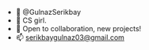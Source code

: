 - 👋 @GulnazSerikbay
- 🌱 CS girl.
- 💞️ Open to collaboration, new projects!
- 📫 serikbaygulnaz03@gmail.com

<!---
GulnazSerikbay/GulnazSerikbay is a ✨ special ✨ repository because its `README.md` (this file) appears on your GitHub profile.
You can click the Preview link to take a look at your changes.
--->
